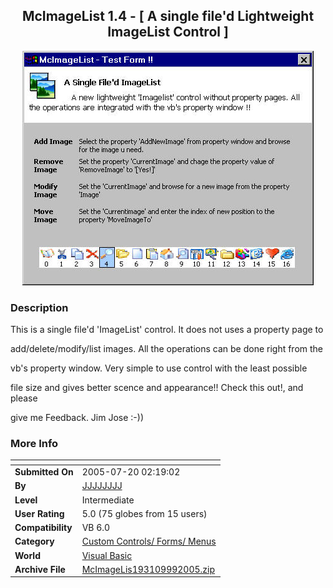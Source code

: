 ﻿<div align="center">

## McImageList 1\.4 \- \[ A single file'd Lightweight ImageList Control \]

<img src="PIC200593335184040.jpg">
</div>

### Description

This is a single file'd 'ImageList' control. It does not uses a property page to

add/delete/modify/list images. All the operations can be done right from the

vb's property window. Very simple to use control with the least possible

file size and gives better scence and appearance!! Check this out!, and please

give me Feedback. Jim Jose :-))
 
### More Info
 


<span>             |<span>
---                |---
**Submitted On**   |2005-07-20 02:19:02
**By**             |[JJJJJJJJ](https://github.com/Planet-Source-Code/PSCIndex/blob/master/ByAuthor/jjjjjjjj.md)
**Level**          |Intermediate
**User Rating**    |5.0 (75 globes from 15 users)
**Compatibility**  |VB 6\.0
**Category**       |[Custom Controls/ Forms/  Menus](https://github.com/Planet-Source-Code/PSCIndex/blob/master/ByCategory/custom-controls-forms-menus__1-4.md)
**World**          |[Visual Basic](https://github.com/Planet-Source-Code/PSCIndex/blob/master/ByWorld/visual-basic.md)
**Archive File**   |[McImageLis193109992005\.zip](https://github.com/Planet-Source-Code/jjjjjjjj-mcimagelist-1-4-a-single-file-d-lightweight-imagelist-control__1-62417/archive/master.zip)








